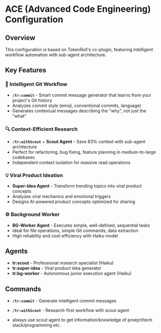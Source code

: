 # ACE (Advanced Code Engineering) Configuration

## Overview

This configuration is based on TokenRoll's cc-plugin, featuring intelligent workflow automation with sub-agent architecture.

## Key Features

### 🤖 Intelligent Git Workflow
- **`/tr:commit`** - Smart commit message generator that learns from your project's Git history
- Analyzes commit style (emoji, conventional commits, language)
- Generates contextual messages describing the "why", not just the "what"

### 🔍 Context-Efficient Research
- **`/tr:withScout`** + **Scout Agent** - Save 83% context with sub-agent architecture
- Perfect for refactoring, bug fixing, feature planning in medium-to-large codebases
- Independent context isolation for massive read operations

### 💡 Viral Product Ideation
- **Super-Idea Agent** - Transform trending topics into viral product concepts
- Analyzes viral mechanics and emotional triggers
- Designs AI-powered product concepts optimized for sharing

### ⚙️ Background Worker
- **BG-Worker Agent** - Executes simple, well-defined, sequential tasks
- Ideal for file operations, simple Git commands, data extraction
- High reliability and cost-efficiency with Haiku model

## Agents

- **tr:scout** - Professional research specialist (Haiku)
- **tr:super-idea** - Viral product idea generator
- **tr:bg-worker** - Autonomous junior execution agent (Haiku)

## Commands

- **`/tr:commit`** - Generate intelligent commit messages
- **`/tr:withScout`** - Research-first workflow with scout agent

- always use scout agent to get information/knowledge of proejct/tech stack/programming etc.